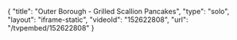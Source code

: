 {
    "title": "Outer Borough - Grilled Scallion Pancakes",
    "type": "solo",
    "layout": "iframe-static",
    "videoId": "152622808",
    "url": "\/tvpembed\/152622808"
}